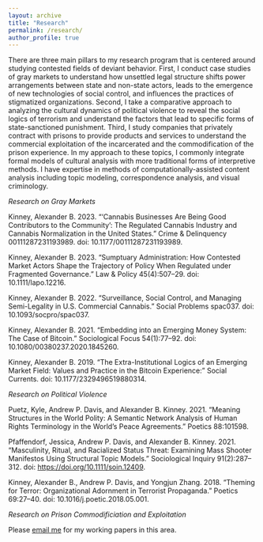 ```yaml
---
layout: archive
title: "Research"
permalink: /research/
author_profile: true
---
```


There are three main pillars to my research program that is centered around studying contested fields of deviant behavior. First, I conduct case studies of gray markets to understand how unsettled legal structure shifts power arrangements between state and non-state actors, leads to the emergence of new technologies of social control, and influences the practices of stigmatized organizations. Second, I take a comparative approach to analyzing the cultural dynamics of political violence to reveal the social logics of terrorism and understand the factors that lead to specific forms of state-sanctioned punishment. Third, I study companies that privately contract with prisons to provide products and services to understand the commercial exploitation of the incarcerated and the commodification of the prison experience. In my approach to these topics, I commonly integrate formal models of cultural analysis with more traditional forms of interpretive methods. I have expertise in methods of computationally-assisted content analysis including topic modeling, correspondence analysis, and visual criminology. 

 
*Research on Gray Markets*

Kinney, Alexander B. 2023. “‘Cannabis Businesses Are Being Good Contributors to the Community’: The Regulated Cannabis Industry and Cannabis Normalization in the United States.” Crime & Delinquency 00111287231193989. doi: 10.1177/00111287231193989.

Kinney, Alexander B. 2023. “Sumptuary Administration: How Contested Market Actors Shape the Trajectory of Policy When Regulated under Fragmented Governance.” Law & Policy 45(4):507–29. doi: 10.1111/lapo.12216.

Kinney, Alexander B. 2022. “Surveillance, Social Control, and Managing Semi-Legality in U.S. Commercial Cannabis.” Social Problems spac037. doi: 10.1093/socpro/spac037.

Kinney, Alexander B. 2021. “Embedding into an Emerging Money System: The Case of Bitcoin.” Sociological Focus 54(1):77–92. doi: 10.1080/00380237.2020.1845260.

Kinney, Alexander B. 2019. “The Extra-Institutional Logics of an Emerging Market Field: Values and Practice in the Bitcoin Experience:” Social Currents. doi: 10.1177/2329496519880314.

 
*Research on Political Violence*

Puetz, Kyle, Andrew P. Davis, and Alexander B. Kinney. 2021. “Meaning Structures in the World Polity: A Semantic Network Analysis of Human Rights Terminology in the World’s Peace Agreements.” Poetics 88:101598.

Pfaffendorf, Jessica, Andrew P. Davis, and Alexander B. Kinney. 2021. “Masculinity, Ritual, and Racialized Status Threat: Examining Mass Shooter Manifestos Using Structural Topic Models.” Sociological Inquiry 91(2):287–312. doi: https://doi.org/10.1111/soin.12409.

Kinney, Alexander B., Andrew P. Davis, and Yongjun Zhang. 2018. “Theming for Terror: Organizational Adornment in Terrorist Propaganda.” Poetics 69:27–40. doi: 10.1016/j.poetic.2018.05.001.

 
*Research on Prison Commodificiation and Exploitation*

Please [email me](abk017@shsu.edu) for my working papers in this area.






